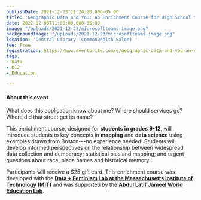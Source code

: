 ```yaml
---
publishDate: 2021-12-23T11:24:20.000-05:00
title: 'Geographic Data and You: An Enrichment Course for High School Students '
date: 2022-02-05T11:00:00.000-05:00
image: "/uploads/2021-12-23/microsoftteams-image.png"
backgroundImage: "/uploads/2021-12-23/microsoftteams-image.png"
location: 'Central Library (Commonwealth Salon) '
fee: Free
registration: https://www.eventbrite.com/e/geographic-data-and-you-an-enrichment-course-for-high-school-students-tickets-232217387457
tags:
- Data
- K12
- Education

---
```

#### About this event

What does this application know about me? Where should services go? Where did that street get its name?

This enrichment course, designed for **students in grades 9-12**, will introduce students to key concepts in **mapping** and **data science** using examples drawn from Boston---no experience needed! Students will develop informed perspectives on the relationship between widespread data collection and democracy; statistical bias and mapping; and urgent questions about race, place names and historical memory.

Participants will receive a $25 gift card. This enrichment course was developed with the [**Data + Feminism Lab at the Massachusetts Institute of Technology (MIT)**](https://dataplusfeminism.mit.edu/) and was supported by the [**Abdul Latif Jameel World Education Lab**](https://jwel.mit.edu/).